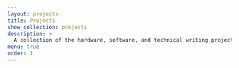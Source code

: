 ```yaml
---
layout: projects
title: Projects
show_collection: projects
description: >
  A collection of the hardware, software, and technical writing projects that I work on.
menu: true
order: 1
---
```

